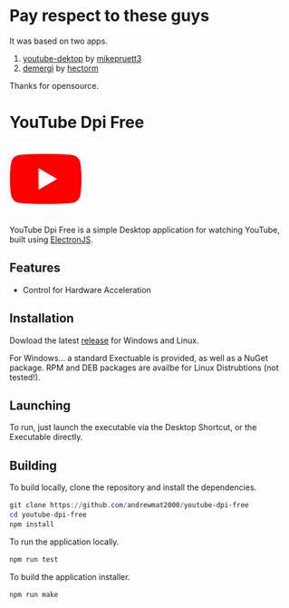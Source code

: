 # Pay respect to these guys

It was based on two apps.  
1. [youtube-dektop](https://github.com/mikepruett3/youtube-desktop/tree/main) by [mikepruett3](https://github.com/mikepruett3)
2. [demergi](https://github.com/hectorm/demergi) by [hectorm](https://github.com/hectorm)

Thanks for opensource.
# YouTube Dpi Free

![YouTube](https://github.com/mikepruett3/youtube-desktop/blob/main/images/YouTube.png?raw=true)

YouTube Dpi Free is a simple Desktop application for watching YouTube, built using [ElectronJS](https://www.electronjs.org).

## Features

- Control for Hardware Acceleration

## Installation

Dowload the latest [release](https://github.com/andrewmat2000/youtube-dpi-free/releases/tag/v.1.0) for Windows and Linux.

For Windows... a standard Exectuable is provided, as well as a NuGet package. RPM and DEB packages are availbe for Linux Distrubtions (not tested!).

## Launching

To run, just launch the executable via the Desktop Shortcut, or the Executable directly.

## Building

To build locally, clone the repository and install the dependencies.

```powershell
git clone https://github.com/andrewmat2000/youtube-dpi-free
cd youtube-dpi-free
npm install
```

To run the application locally.

```powershell
npm run test
```

To build the application installer.

```powershell
npm run make
```
